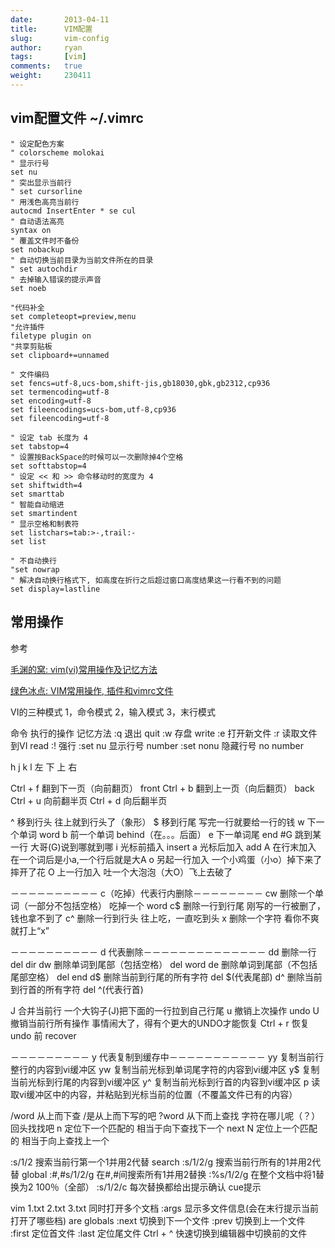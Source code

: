 ```yaml
---
date:       2013-04-11
title:      VIM配置
slug:       vim-config
author:     ryan
tags:       [vim]
comments:   true
weight:     230411
---
```



## vim配置文件 ~/.vimrc
```vim
" 设定配色方案
" colorscheme molokai
" 显示行号
set nu
" 突出显示当前行
" set cursorline
" 用浅色高亮当前行
autocmd InsertEnter * se cul
" 自动语法高亮
syntax on
" 覆盖文件时不备份
set nobackup
" 自动切换当前目录为当前文件所在的目录
" set autochdir
" 去掉输入错误的提示声音
set noeb

"代码补全
set completeopt=preview,menu
"允许插件
filetype plugin on
"共享剪贴板
set clipboard+=unnamed

" 文件编码
set fencs=utf-8,ucs-bom,shift-jis,gb18030,gbk,gb2312,cp936
set termencoding=utf-8
set encoding=utf-8
set fileencodings=ucs-bom,utf-8,cp936
set fileencoding=utf-8

" 设定 tab 长度为 4
set tabstop=4
" 设置按BackSpace的时候可以一次删除掉4个空格
set softtabstop=4
" 设定 << 和 >> 命令移动时的宽度为 4
set shiftwidth=4
set smarttab
" 智能自动缩进
set smartindent
" 显示空格和制表符
set listchars=tab:>-,trail:-
set list

" 不自动换行
"set nowrap
" 解决自动换行格式下, 如高度在折行之后超过窗口高度结果这一行看不到的问题
set display=lastline

```
## 常用操作
参考

[毛渊的窝: vim(vi)常用操作及记忆方法](http://arhat.blog.51cto.com/101503/114148])

[绿色冰点: VIM常用操作, 插件和vimrc文件](http://www.cnblogs.com/moodlxs/archive/2012/03/24/2415526.html)

VI的三种模式
1，命令模式   2，输入模式   3，末行模式


命令         执行的操作                 记忆方法
:q             退出                     quit
:w             存盘                     write
:e             打开新文件
:r             读取文件到VI             read
:!             强行
:set nu        显示行号                 number
:set nonu      隐藏行号                 no number


h     j     k     l
左    下    上    右

Ctrl + f       翻到下一页（向前翻页）     front
Ctrl + b       翻到上一页（向后翻页）     back
Ctrl + u       向前翻半页
Ctrl + d       向后翻半页


^              移到行头          往上就到行头了（象形）
$              移到行尾          写完一行就要给一行的钱
w              下一个单词        word
b              前一个单词        behind（在。。。后面）
e              下一单词尾        end
#G             跳到某一行        大哥(G)说到哪就到哪
i              光标前插入        insert
a              光标后加入        add
A              在行末加入        在一个词后是小a,一个行后就是大A
o              另起一行加入      一个小鸡蛋（小o）掉下来了摔开了花
O              上一行加入        吐一个大泡泡（大O）飞上去破了


－－－－－－－－－－ c（吃掉）代表行内删除－－－－－－－－
cw       删除一个单词（一部分不包括空格）  吃掉一个 word
c$       删除一行到行尾                    刚写的一行被删了，钱也拿不到了
c^       删除一行到行头                    往上吃，一直吃到头
x        删除一个字符                      看你不爽就打上“x”


－－－－－－－－－－ d 代表删除－－－－－－－－－－－－－－
dd       删除一行                           del dir
dw       删除单词到尾部（包括空格）         del word
de       删除单词到尾部（不包括尾部空格）   del end
d$       删除当前到行尾的所有字符           del $(代表尾部)
d^       删除当前到行首的所有字符           del ^(代表行首)


J       合并当前行                   一个大钩子(J)把下面的一行拉到自己行尾
u       撤销上次操作                 undo
U       撤销当前行所有操作           事情闹大了，得有个更大的UNDO才能恢复
Ctrl + r    恢复undo 前              recover


－－－－－－－－－ y 代表复制到缓存中－－－－－－－－－－－
yy           复制当前行整行的内容到vi缓冲区
yw           复制当前光标到单词尾字符的内容到vi缓冲区
y$           复制当前光标到行尾的内容到vi缓冲区
y^           复制当前光标到行首的内容到vi缓冲区
p            读取vi缓冲区中的内容，并粘贴到光标当前的位置（不覆盖文件已有的内容）


/word       从上而下查              /是从上而下写的吧
?word       从下而上查找            字符在哪儿呢（？）回头找找吧
n           定位下一个匹配的        相当于向下查找下一个 next
N           定位上一个匹配的        相当于向上查找上一个


:s/1/2          搜索当前行第一个1并用2代替      search
:s/1/2/g        搜索当前行所有的1并用2代替      global
:#,#s/1/2/g     在#,#间搜索所有1并用2替换
:%s/1/2/g       在整个文档中将1替换为2          100％（全部）
:s/1/2/c        每次替换都给出提示确认          cue提示


vim 1.txt 2.txt 3.txt  同时打开多个文档
:args             显示多文件信息(会在末行提示当前打开了哪些档)     are globals
:next             切换到下一个文件
:prev             切换到上一个文件
:first            定位首文件
:last             定位尾文件
Ctrl + ^          快速切换到编辑器中切换前的文件
